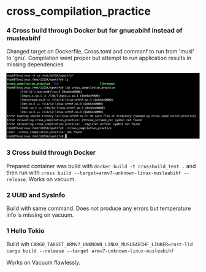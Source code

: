 # cross_compilation_practice

### 4 Cross build through Docker but for gnueabihf instead of musleabihf
Changed target on Dockerfile, Cross.toml and commanf to run from 'musl' to 'gnu'. Compilation went proper but attempt to run application results in missing dependencies.

![Console erros](attempt_4_gnueabihf_missing_libs.png)

### 3 Cross build through Docker
Prepared container was build with `docker build -t crossbuild_test .` and then run with `cross build --target=armv7-unknown-linux-musleabihf --release`. Works on vacuum. 

### 2 UUID and SysInfo
Build with same command. Does not produce any errors but temperature info is missing on vacuum.

### 1 Hello Tokio
Build wih `CARGO_TARGET_ARMV7_UNKNOWN_LINUX_MUSLEABIHF_LINKER=rust-lld cargo build --release --target armv7-unknown-linux-musleabihf`

Works on Vacuum flawlessly.

